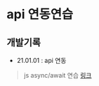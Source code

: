 # api 연동연습


## 개발기록
* 21.01.01 : api 연동
> js  async/await 연습 [링크](https://codesandbox.io/s/async-await-88zc9)
